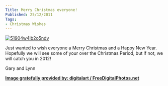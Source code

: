 ```yaml
---
Title: Merry Christmas everyone!
Published: 25/12/2011
Tags:
- Christmas Wishes
---
```


[![51904w4lb2o5ndv](http://www.gep13.co.uk/blog/wp-content/uploads/2011/12/51904w4lb2o5ndv_thumb.jpg)](http://www.gep13.co.uk/blog/wp-content/uploads/2011/12/51904w4lb2o5ndv.jpg)

Just wanted to wish everyone a Merry Christmas and a Happy New Year. Hopefully we will see some of your over the Christmas Period, but if not, we will catch you in 2012!

Gary and Lynn

[**Image gratefully provided by: digitalart / FreeDigitalPhotos.net**](http://www.freedigitalphotos.net/images/view_photog.php?photogid=2280)
